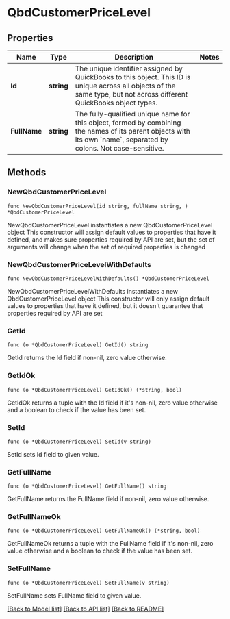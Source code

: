 # QbdCustomerPriceLevel

## Properties

Name | Type | Description | Notes
------------ | ------------- | ------------- | -------------
**Id** | **string** | The unique identifier assigned by QuickBooks to this object. This ID is unique across all objects of the same type, but not across different QuickBooks object types. | 
**FullName** | **string** | The fully-qualified unique name for this object, formed by combining the names of its parent objects with its own &#x60;name&#x60;, separated by colons. Not case-sensitive. | 

## Methods

### NewQbdCustomerPriceLevel

`func NewQbdCustomerPriceLevel(id string, fullName string, ) *QbdCustomerPriceLevel`

NewQbdCustomerPriceLevel instantiates a new QbdCustomerPriceLevel object
This constructor will assign default values to properties that have it defined,
and makes sure properties required by API are set, but the set of arguments
will change when the set of required properties is changed

### NewQbdCustomerPriceLevelWithDefaults

`func NewQbdCustomerPriceLevelWithDefaults() *QbdCustomerPriceLevel`

NewQbdCustomerPriceLevelWithDefaults instantiates a new QbdCustomerPriceLevel object
This constructor will only assign default values to properties that have it defined,
but it doesn't guarantee that properties required by API are set

### GetId

`func (o *QbdCustomerPriceLevel) GetId() string`

GetId returns the Id field if non-nil, zero value otherwise.

### GetIdOk

`func (o *QbdCustomerPriceLevel) GetIdOk() (*string, bool)`

GetIdOk returns a tuple with the Id field if it's non-nil, zero value otherwise
and a boolean to check if the value has been set.

### SetId

`func (o *QbdCustomerPriceLevel) SetId(v string)`

SetId sets Id field to given value.


### GetFullName

`func (o *QbdCustomerPriceLevel) GetFullName() string`

GetFullName returns the FullName field if non-nil, zero value otherwise.

### GetFullNameOk

`func (o *QbdCustomerPriceLevel) GetFullNameOk() (*string, bool)`

GetFullNameOk returns a tuple with the FullName field if it's non-nil, zero value otherwise
and a boolean to check if the value has been set.

### SetFullName

`func (o *QbdCustomerPriceLevel) SetFullName(v string)`

SetFullName sets FullName field to given value.



[[Back to Model list]](../README.md#documentation-for-models) [[Back to API list]](../README.md#documentation-for-api-endpoints) [[Back to README]](../README.md)


